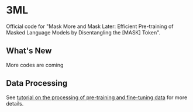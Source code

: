 # 3ML
Official code for "Mask More and Mask Later: Efficient Pre-training of Masked Language Models by Disentangling the [MASK] Token".

## What's New
More codes are coming


## Data Processing
See [tutorial on the processing of pre-training and fine-tuning data](README.data_processing.md) for more details.
  
